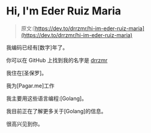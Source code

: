 # Hi, I'm Eder Ruiz Maria

> 原文:[https://dev.to/drrzmr/hi-im-eder-ruiz-maria](https://dev.to/drrzmr/hi-im-eder-ruiz-maria)

我编码已经有[数字]年了。

你可以在 GitHub 上找到我的名字是 [drrzmr](https://github.com/drrzmr)

我住在[圣保罗]。

我为[Pagar.me]工作

我主要用这些语言编程:[Golang]。

我目前正在了解更多关于[Golang]的信息。

很高兴见到你。